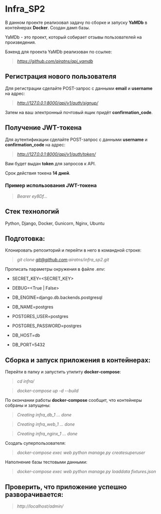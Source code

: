 # Infra_SP2

В данном проекте реализовал задачу по сборке и запуску **YaMDb** в контейнерах **Docker**. Создан дамп базы.

YaMDb - это проект, который собирает отзывы пользователей на произведения.

Бэкенд для проекта YaMDb реализован по ссылке:

>*https://github.com/airatns/api_yamdb*

## **Регистрация нового пользователя**
Для регистрации сделайте POST-запрос с данными **email** и **username** на адрес:

>*http://127.0.0.1:8000/api/v1/auth/signup/*

Затем на ваш электронный почтовый ящик придёт **confirmation_code**.

## **Получение JWT-токена**
Для аутентификации сделайте POST-запрос с данными **username** и **confirmation_code** на адрес:

>*http://127.0.0.1:8000/api/v1/auth/token/*

Вам будет выдан **token** для запросов к API.

Срок действия токена **14 дней**.

### **Пример использования JWT-токена**

>*Bearer ey8Df...*

## **Стек технологий**

Python, Django, Docker, Gunicorn, Nginx, Ubuntu

## **Подготовка:**

Клонировать репозиторий и перейти в него в командной строке:

>*git clone git@github.com:airatns/infra_sp2.git*

Прописать параметры окружения в файле .env:

* SECRET_KEY=<SECRET_KEY>

* DEBUG=<True | False>

* DB_ENGINE=django.db.backends.postgresql

* DB_NAME=postgres

* POSTGRES_USER=postgres

* POSTGRES_PASSWORD=postgres

* DB_HOST=db

* DB_PORT=5432

## **Сборка и запуск приложения в контейнерах:**

Перейти в папку и запустить утилиту **docker-compose**:

>*cd infra/*

>*docker-compose up -d --build*

По окончании работы **docker-compose** сообщит, что контейнеры собраны и запущены:

>*Creating infra_db_1 ... done*

>*Creating infra_web_1 ... done*

>*Creating infra_nginx_1 ... done*

Создать суперпользователя:

>*docker-compose exec web python manage.py createsuperuser*

Наполнение базы тестовыми данными:

>*docker-compose exec web python manage.py loaddata fixtures.json*

## **Проверить, что приложение успешно разворачивается:**

>*http://localhost/admin/*
